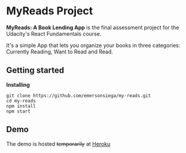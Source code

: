 # MyReads Project

**MyReads: A Book Lending App** is the final assessment project for the Udacity's React Fundamentals course.

It's a simple App that lets you organize your books in three categories: Currently Reading, Want to Read and Read.

## Getting started

**Installing**
```
git clone https://github.com/emersonsiega/my-reads.git
cd my-reads
npm install
npm start
```

## Demo
The demo is hosted ~~temporarily~~ at [Heroku](https://my-reads-siega.herokuapp.com/)
